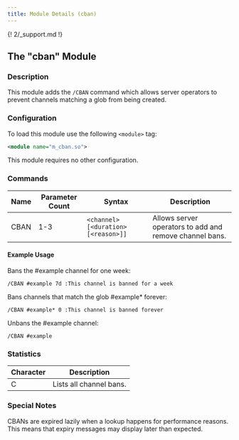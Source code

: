 ```yaml
---
title: Module Details (cban)
---
```


{! 2/_support.md !}

## The "cban" Module

### Description

This module adds the `/CBAN` command which allows server operators to prevent channels matching a glob from being created.

### Configuration

To load this module use the following `<module>` tag:

```xml
<module name="m_cban.so">
```

This module requires no other configuration.

### Commands

Name | Parameter Count | Syntax                              | Description
---- | --------------- | ----------------------------------- | -----------
CBAN | 1-3             | `<channel> [<duration> [<reason>]]` | Allows server operators to add and remove channel bans.

#### Example Usage

Bans the #example channel for one week:

```plaintext
/CBAN #example 7d :This channel is banned for a week
```

Bans channels that match the glob #example* forever:

```plaintext
/CBAN #example* 0 :This channel is banned forever
```

Unbans the #example channel:

```plaintext
/CBAN #example
```

### Statistics

Character | Description
--------- | -----------
C         | Lists all channel bans.

### Special Notes

CBANs are expired lazily when a lookup happens for performance reasons. This means that expiry messages may display later than expected.
